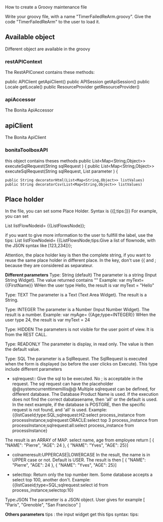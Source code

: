 How to create a Groovy maintenance file

Write your groovy file, with a name "TimerFailedReArm.groovy". Give the code "TimerFailedReArm" to the user to load it.

## Available object

Different object are available in the groovy

### restAPIContext
The RestAPIConext contains these methods:

 public APIClient getApiClient() 
 public APISession getApiSession() 
 public Locale getLocale()
 public ResourceProvider getResourceProvider()
 
### apiAccessor

The Bonita ApiAccessor 
        
    
## apiClient
The Bonita ApiClient

### bonitaToolboxAPI
this object contains theses methods
    public List<Map<String,Object>> executeSqlRequest(String sqlRequest ) {
    public List<Map<String,Object>> executeSqlRequest(String sqlRequest, List<Object>  parameter ) {

    public String decoratorHtml(List<Map<String,Object>> listValues)
    public String decoratorCsv(List<Map<String,Object>> listValues)



## Place holder
In the file, you can set some Place Holder. Syntax is {{<key>[;tips:<type>]}}
For example, you can set

List listFlowNodeid= {{ListFlowsNode}};

if you want to give more information to the user to fullfill the label, use the tips:
List listFlowNodeid= {{ListFlowsNode;tips:Give a list of flownode, with the JSON syntax like [123,234]}};

Attention, the place holder key is then the complete string, if you want to reuse the same place holder in different place.
In the key, don't use {{ and ; because they are considered as separateur.

<b>Different parameters</b>
Type: String (default)
The parameter is a string (Input String Widget). The value returned contains ""
Example: 
var myText= {{FirstName}}
WHen the user type Hello, the result is
var myText = "Hello"

Type: TEXT
The parameter is a Text (Text Area Widget). The result is a String.

Type: INTEGER
The parameter is a Number (Input Number Widget). The result is a number.
Example: 
var myAge= {{Age;type=INTEGER}}
WHen the user type 24, the result is
var myText = 24

Type: HIDDEN
The parameters is not visible for the user point of view. It is from the REST CALL.

Type: READONLY
The parameter is display, in read only. The value is then the default value.

Type: SQL
The parameter is a SqlRequest. The SqlRequest is executed when the form is displayed (so before the user clicks on Execute).
This type include different parameters
* sqlrequest:<database>:<sql>
Give the sql to be executed. No ; is acceptable in the request. The sql request can have the placeholder @@systemcurrenttimemillis@@
Multiple sqlrequest can be defined, for different database. The Database Product Name is used. If the execution does not find the correct dabatasename, then 'all' or the default is used.
In the next example, if the database is POSTGRE, then the specific request is not found, and 'all' is used.
Example: {{listCaseId;type:SQL;sqlrequest:H2:select process_instance from processInstance;sqlrequest:ORACLE:select top 3 process_instance from processInstance;sqlrequest:all:select process_instance from processInstance}

The result is an ARRAY of MAP.
select name, age from employee
return
 [ { "NAME": "Pierre", "AGE": 24 }, { "NAME": "Yves", "AGE": 25}]

* colnameresult:UPPERCASE|LOWERCASE
In the result, the name is in UPPER case or not. Default is USER.
The result is then [ { "NAME": "Pierre", "AGE": 24 }, { "NAME": "Yves", "AGE": 25}]


* selecttop:<number>
Return only the top number item. Some database accepts a select top 100, another don't.
Example: {{listCaseid;type=SQL;sqlrequest:select id from process_instance;selectop:10}


Type:JSON
The parameter is a JSON object. User gives for example [ "Paris", "Grenoble", "San Francisco" ]




<b>Others parameters</b>
tips : the input widget get this tips
syntax: tips:<title>
example: {{FirstName;tips:Give your first name}}

label: give a specific label to the user
syntax: label:<name>
example: {{FirstName;label:Your First Name}}


default: give a default value
syntax: default:<name>
example: {{FirstName;default:Pierre}}

